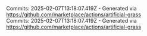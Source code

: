 Commits: 2025-02-07T13:18:07.419Z - Generated via https://github.com/marketplace/actions/artificial-grass
<br>
Commits: 2025-02-07T13:18:07.419Z - Generated via https://github.com/marketplace/actions/artificial-grass
<br>
